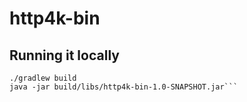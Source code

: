 # http4k-bin

## Running it locally

```
./gradlew build
java -jar build/libs/http4k-bin-1.0-SNAPSHOT.jar```

